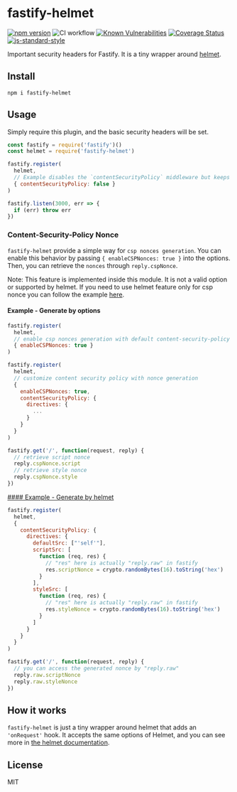 # fastify-helmet
[![npm version](https://img.shields.io/npm/v/fastify-helmet)](https://www.npmjs.com/package/fastify-helmet)
![CI workflow](https://github.com/fastify/fastify-helmet/workflows/CI%20workflow/badge.svg)
[![Known Vulnerabilities](https://snyk.io/test/github/fastify/fastify-helmet/badge.svg)](https://snyk.io/test/github/fastify/fastify-helmet)
[![Coverage Status](https://coveralls.io/repos/github/fastify/fastify-helmet/badge.svg?branch=master)](https://coveralls.io/github/fastify/fastify-helmet?branch=master)
[![js-standard-style](https://img.shields.io/badge/code%20style-standard-brightgreen.svg?style=flat)](http://standardjs.com/) 

Important security headers for Fastify. It is a tiny wrapper around
[helmet](https://npm.im/helmet).

## Install
```
npm i fastify-helmet
```

## Usage

Simply require this plugin, and the basic security headers will be set.

```js
const fastify = require('fastify')()
const helmet = require('fastify-helmet')

fastify.register(
  helmet,
  // Example disables the `contentSecurityPolicy` middleware but keeps the rest.
  { contentSecurityPolicy: false }
)

fastify.listen(3000, err => {
  if (err) throw err
})
```

### Content-Security-Policy Nonce

`fastify-helmet` provide a simple way for `csp nonces generation`. You can enable
this behavior by passing `{ enableCSPNonces: true }` into the options. Then, you can
retrieve the `nonces` through `reply.cspNonce`.

Note: This feature is implemented inside this module. It is not a valid option or
      supported by helmet. If you need to use helmet feature only for csp nonce you
      can follow the example [here](#csp-generation-helmet).

#### Example - Generate by options

```js
fastify.register(
  helmet,
  // enable csp nonces generation with default content-security-policy option
  { enableCSPNonces: true }
)

fastify.register(
  helmet,
  // customize content security policy with nonce generation
  { 
    enableCSPNonces: true,
    contentSecurityPolicy: {
      directives: {
        ...
      }
    }
  }
)

fastify.get('/', function(request, reply) {
  // retrieve script nonce
  reply.cspNonce.script
  // retrieve style nonce
  reply.cspNonce.style
})
```

<a href="#csp-generation-helmet">
#### Example - Generate by helmet

```js
fastify.register(
  helmet,
  { 
    contentSecurityPolicy: {
      directives: {
        defaultSrc: ["'self'"],
        scriptSrc: [
          function (req, res) {
            // "res" here is actually "reply.raw" in fastify
            res.scriptNonce = crypto.randomBytes(16).toString('hex')
          }
        ],
        styleSrc: [
          function (req, res) {
            // "res" here is actually "reply.raw" in fastify
            res.styleNonce = crypto.randomBytes(16).toString('hex')
          }
        ]
      }
    }
  }
)

fastify.get('/', function(request, reply) {
  // you can access the generated nonce by "reply.raw"
  reply.raw.scriptNonce
  reply.raw.styleNonce
})

```


## How it works

`fastify-helmet` is just a tiny wrapper around helmet that adds an `'onRequest'` hook.
It accepts the same options of Helmet, and you can see more in [the helmet documentation](https://helmetjs.github.io/docs/).

## License

MIT
